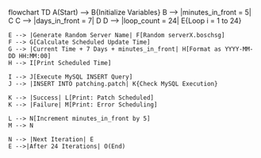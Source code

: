 flowchart TD
    A(Start) --> B{Initialize Variables}
    B --> |minutes_in_front = 5| C
    C --> |days_in_front = 7| D
    D --> |loop_count = 24| E{Loop i = 1 to 24}
    
    E --> |Generate Random Server Name| F[Random serverX.boschsg]
    F --> G[Calculate Scheduled Update Time]
    G --> |Current Time + 7 Days + minutes_in_front| H[Format as YYYY-MM-DD HH:MM:00]
    H --> I[Print Scheduled Time]

    I --> J[Execute MySQL INSERT Query]
    J --> |INSERT INTO patching.patch| K{Check MySQL Execution}

    K --> |Success| L[Print: Patch Scheduled]
    K --> |Failure| M[Print: Error Scheduling]

    L --> N[Increment minutes_in_front by 5]
    M --> N

    N --> |Next Iteration| E
    E -->|After 24 Iterations| O(End)
